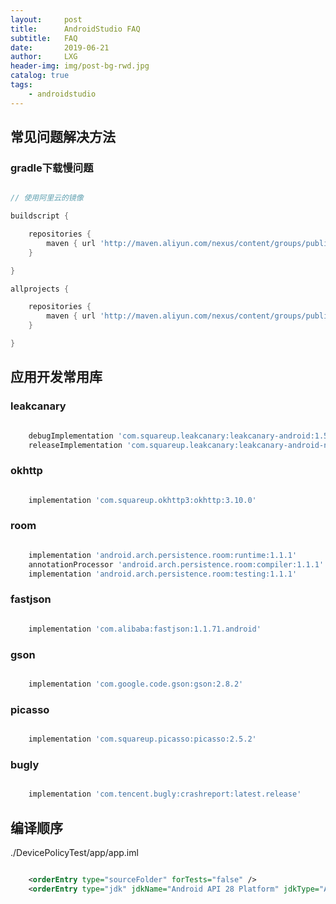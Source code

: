 ```yaml
---
layout:     post
title:      AndroidStudio FAQ
subtitle:   FAQ
date:       2019-06-21
author:     LXG
header-img: img/post-bg-rwd.jpg
catalog: true
tags:
    - androidstudio
---
```


## 常见问题解决方法

### gradle下载慢问题

```gradle

// 使用阿里云的镜像

buildscript {

    repositories {
        maven { url 'http://maven.aliyun.com/nexus/content/groups/public/' }
    }

}

allprojects {

    repositories {
        maven { url 'http://maven.aliyun.com/nexus/content/groups/public/' }
    }

}

```

## 应用开发常用库

### leakcanary

```gradle

    debugImplementation 'com.squareup.leakcanary:leakcanary-android:1.5.4'
    releaseImplementation 'com.squareup.leakcanary:leakcanary-android-no-op:1.5.4'

```

### okhttp

```gradle

    implementation 'com.squareup.okhttp3:okhttp:3.10.0'

```

### room

```gradle

    implementation 'android.arch.persistence.room:runtime:1.1.1'
    annotationProcessor 'android.arch.persistence.room:compiler:1.1.1'
    implementation 'android.arch.persistence.room:testing:1.1.1'

```

### fastjson

```gradle

    implementation 'com.alibaba:fastjson:1.1.71.android'

```

### gson

```gradle

    implementation 'com.google.code.gson:gson:2.8.2'

```

### picasso

```gradle

    implementation 'com.squareup.picasso:picasso:2.5.2'

```

### bugly

```gradle

    implementation 'com.tencent.bugly:crashreport:latest.release'

```

## 编译顺序

./DevicePolicyTest/app/app.iml

```xml

    <orderEntry type="sourceFolder" forTests="false" />
    <orderEntry type="jdk" jdkName="Android API 28 Platform" jdkType="Android SDK" />

```



